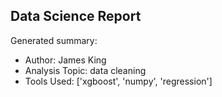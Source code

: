 ## Data Science Report

Generated summary:

- Author: James King
- Analysis Topic: data cleaning
- Tools Used: ['xgboost', 'numpy', 'regression']
